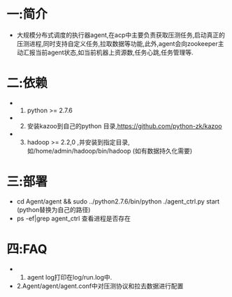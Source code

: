 一:简介
===
* 大规模分布式调度的执行器agent,在acp中主要负责获取压测任务,启动真正的压测进程,同时支持自定义任务,拉取数据等功能,此外,agent会向zookeeper主动汇报当前agent状态,如当前机器上资源数,任务心跳,任务管理等.

二:依赖
===
* 1. python >= 2.7.6
* 2. 安装kazoo到自己的python 目录,https://github.com/python-zk/kazoo
* 3. hadoop >= 2.2,0 ,并安装到指定目录,如/home/admin/hadoop/bin/hadoop (如有数据持久化需要)

三:部署
===
* cd Agent/agent && sudo ../python2.7.6/bin/python ./agent_ctrl.py start (python替换为自己的路径)
* ps -ef|grep agent_ctrl 查看进程是否存在

四:FAQ
===
* 1. agent log打印在log/run.log中.
* 2.Agent/agent/agent.conf中对压测协议和拉去数据进行配置
